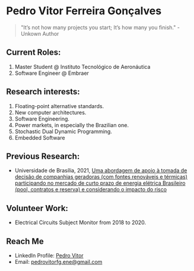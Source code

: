 # Pedro Vitor Ferreira Gonçalves

> "It’s not how many projects you start; It’s how many you finish." - Unkown Author

## Current Roles:

1. Master Student @ Instituto Tecnológico de Aeronáutica
2. Software Engineer @ Embraer

## Research interests:

1. Floating-point alternative standards.
2. New computer architectures.
3. Software Engineering.
4. Power markets, in especially the Brazilian one.
5. Stochastic Dual Dynamic Programming.
6. Embedded Software

## Previous Research:

- Universidade de Brasília, 2021, [Uma abordagem de apoio à tomada de decisão de companhias geradoras (com fontes renováveis e térmicas) participando no mercado de curto prazo de energia elétrica Brasileiro (pool, contratos e reserva) e considerando o impacto do risco](https://bdm.unb.br/handle/10483/37845)

## Volunteer Work:

- Electrical Circuits Subject Monitor from 2018 to 2020.

## Reach Me

- LinkedIn Profile: [Pedro Vitor](https://www.linkedin.com/in/pedro-vitor-ferreira-gon%C3%A7alves-82416414a/?locale=en_US)
- Email: pedrovitorfg.ene@gmail.com

<!---
pedrovitorfg/pedrovitorfg is a ✨ special ✨ repository because its `README.md` (this file) appears on your GitHub profile.
You can click the Preview link to take a look at your changes.
--->
